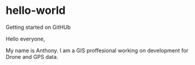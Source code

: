 # hello-world
Getting started on GitHUb

Hello everyone,

My name is Anthony. I am a GIS proffesional working on development for Drone and GPS data. 
